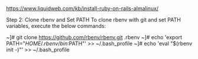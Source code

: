 https://www.liquidweb.com/kb/install-ruby-on-rails-almalinux/


Step 2: Clone rbenv and Set PATH
To clone rbenv with git and set PATH variables, execute the below commands:

~]# git clone https://github.com/rbenv/rbenv.git .rbenv
~]# echo 'export PATH="$HOME/.rbenv/bin:$PATH"' >> ~/.bash_profile
~]# echo 'eval "$(rbenv init -)"' >> ~/.bash_profile
